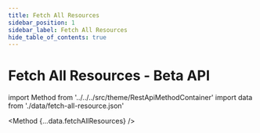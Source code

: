 ```yaml
---
title: Fetch All Resources
sidebar_position: 1
sidebar_label: Fetch All Resources
hide_table_of_contents: true
---
```


# Fetch All Resources - Beta API

import Method from '../../../src/theme/RestApiMethodContainer'
import data from './data/fetch-all-resource.json'

<Method
{...data.fetchAllResources}
/>
